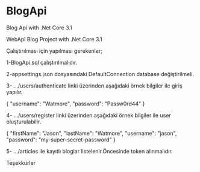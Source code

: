 # BlogApi
Blog Api with .Net Core 3.1 

WebApi Blog Project with .Net Core 3.1

Çalıştırılması için yapılması gerekenler;

1-BlogApi.sql çalıştırılmalıdır.

2-appsettings.json dosyasındaki DefaultConnection database değiştirilmeli.

3-  .../users/authenticate linki üzerinden aşağıdaki örnek bilgiler ile giriş yapılır.

{
    "username": "Watmore",
    "password": "Passw0rd44"
}

4-  .../users/register linki üzerinden aşağıdaki örnek bilgiler ile user oluşturulabilir.

{
    "firstName": "Jason",
    "lastName": "Watmore",
    "username": "jason",
    "password": "my-super-secret-password"
}

5- .../articles ile kayıtlı bloglar listelenir.Öncesinde token alınmalıdır.


Teşekkürler